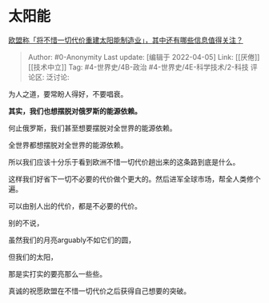 # 太阳能
[欧盟称「将不惜一切代价重建太阳能制造业」，其中还有哪些信息值得关注？](https://www.zhihu.com/question/525269748/answer/2424389531)

> Author: #0-Anonymity
> Last update: [编辑于 2022-04-05]
> Link: [[厌倦]] [[技术中立]]
> Tag: #4-世界史/4B-政治 #4-世界史/4E-科学技术/2-科技
> 评论区:
> 泛讨论:

为人之道，要常盼人得好，不要唱衰。

**其实，我们也想摆脱对俄罗斯的能源依赖。**

何止俄罗斯，我们甚至想要摆脱对全世界的能源依赖。

全世界都想摆脱对全世界的能源依赖。

所以我们应该十分乐于看到欧洲不惜一切代价趟出来的这条路到底是什么。

这样我们好省下一切不必要的代价做个更大的。然后进军全球市场，帮全人类修个遍。

可以由别人出的代价，都是不必要的代价。

别的不说，

虽然我们的月亮arguably不如它们的圆，

但我们的太阳，

那是实打实的要亮那么一些些。

真诚的祝愿欧盟在不惜一切代价之后获得自己想要的突破。
